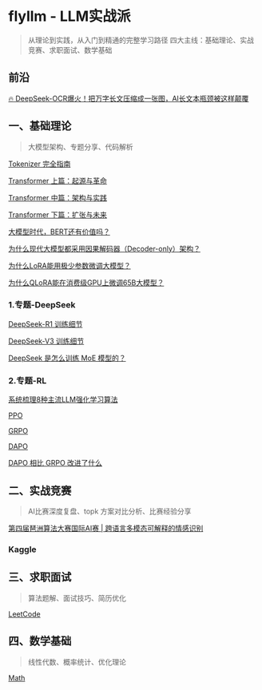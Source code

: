 # flyllm - LLM实战派
> 从理论到实践，从入门到精通的完整学习路径
> 四大主线：基础理论、实战竞赛、求职面试、数学基础

## 前沿
[🔥 DeepSeek-OCR爆火！把万字长文压缩成一张图，AI长文本瓶颈被这样颠覆](https://github.com/Decalogue/flyllm/blob/main/llm/DeepSeek-OCR.md)


## 一、基础理论
> 大模型架构、专题分享、代码解析

[Tokenizer 完全指南](https://github.com/Decalogue/flyllm/blob/main/llm/Tokenizer.md)

[Transformer 上篇：起源与革命](https://github.com/Decalogue/flyllm/blob/main/llm/Transformer_1.md)

[Transformer 中篇：架构与实践](https://github.com/Decalogue/flyllm/blob/main/llm/Transformer_2.md)

[Transformer 下篇：扩张与未来](https://github.com/Decalogue/flyllm/blob/main/llm/Transformer_3.md)

[大模型时代，BERT还有价值吗？](https://github.com/Decalogue/flyllm/blob/main/llm/Bert.md)

[为什么现代大模型都采用因果解码器（Decoder-only）架构？](https://github.com/Decalogue/flyllm/blob/main/llm/Causal.md)

[为什么LoRA能用极少参数微调大模型？](https://github.com/Decalogue/flyllm/blob/main/llm/LoRA.md)

[为什么QLoRA能在消费级GPU上微调65B大模型？](https://github.com/Decalogue/flyllm/blob/main/llm/QLoRA.md)

### 1.专题-DeepSeek
[DeepSeek-R1 训练细节](https://github.com/Decalogue/flyllm/blob/main/llm/DeepSeek-R1.md)

[DeepSeek-V3 训练细节](https://github.com/Decalogue/flyllm/blob/main/llm/DeepSeek-V3.md)

[DeepSeek 是怎么训练 MoE 模型的？](https://github.com/Decalogue/flyllm/blob/main/llm/DeepSeek.md)

### 2.专题-RL
[系统梳理8种主流LLM强化学习算法](https://github.com/Decalogue/flyllm/blob/main/llm/RL.md)

[PPO](https://github.com/Decalogue/flyllm/blob/main/llm/PPO.md)

[GRPO](https://github.com/Decalogue/flyllm/blob/main/llm/GRPO.md)

[DAPO](https://github.com/Decalogue/flyllm/blob/main/llm/DAPO.md)

[DAPO 相比 GRPO 改进了什么](https://github.com/Decalogue/flyllm/blob/main/llm/RL.md)


## 二、实战竞赛
> AI比赛深度复盘、topk 方案对比分析、比赛经验分享

[第四届琶洲算法大赛国际AI赛 | 跨语言多模态可解释的情感识别](https://github.com/Decalogue/flyllm/blob/main/competition/PaZhou.md)

### Kaggle


## 三、求职面试
> 算法题解、面试技巧、简历优化

[LeetCode](https://github.com/Decalogue/flyllm/blob/main/algorithm/README.md)


## 四、数学基础
> 线性代数、概率统计、优化理论

[Math](https://github.com/Decalogue/flyllm/blob/main/math/README.md)
